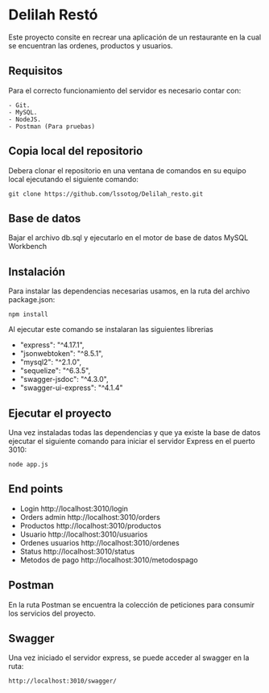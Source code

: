 # Delilah Restó 

Este proyecto  consite en recrear una aplicación de un restaurante en la cual se encuentran las ordenes, productos y usuarios.

## Requisitos

Para el correcto funcionamiento del servidor es necesario contar con:

    - Git.
    - MySQL.
    - NodeJS.    
    - Postman (Para pruebas)

## Copia local del repositorio

Debera clonar el repositorio en una ventana de comandos en su equipo local ejecutando el siguiente comando:

```
git clone https://github.com/lssotog/Delilah_resto.git
```

## Base de datos 

Bajar el archivo db.sql y ejecutarlo en el motor de base de datos MySQL Workbench        

## Instalación

Para instalar las dependencias necesarias usamos, en la ruta del archivo package.json:

```
npm install
```
Al ejecutar este comando se instalaran las siguientes librerias

- "express": "^4.17.1",
- "jsonwebtoken": "^8.5.1",
- "mysql2": "^2.1.0",
- "sequelize": "^6.3.5",
- "swagger-jsdoc": "^4.3.0",
- "swagger-ui-express": "^4.1.4"

## Ejecutar el proyecto

Una vez instaladas todas las dependencias y que ya existe la base de datos ejecutar el siguiente comando para iniciar el servidor Express en el puerto 3010:

```
node app.js
```
       
## End points

- Login http://localhost:3010/login
- Orders admin http://localhost:3010/orders
- Productos http://localhost:3010/productos
- Usuario http://localhost:3010/usuarios
- Ordenes usuarios http://localhost:3010/ordenes 
- Status http://localhost:3010/status
- Metodos de pago http://localhost:3010/metodospago

## Postman

En la ruta Postman se encuentra la colección de peticiones para consumir los servicios del proyecto.

## Swagger

Una vez iniciado el servidor express, se puede acceder al swagger en la ruta:

```
http://localhost:3010/swagger/
```